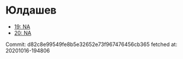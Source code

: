 # Юлдашев
- [19: NA](19.md)
- [20: NA](20.md)

Commit: d82c8e99549fe8b5e32652e73f967476456cb365
 fetched at: 20201016-194806

